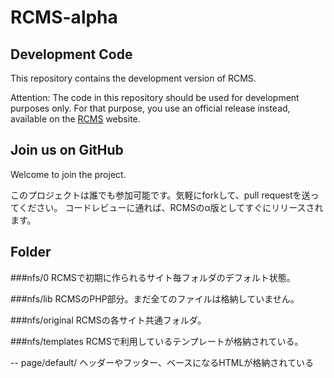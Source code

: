 RCMS-alpha
==========

## Development Code
This repository contains the development version of RCMS.

Attention: The code in this repository should be used for development purposes only. 
For that purpose, you use an official release instead, available on the [RCMS](http://www.r-cms.jp/) website.


## Join us on GitHub
Welcome to join the project.

このプロジェクトは誰でも参加可能です。気軽にforkして、pull requestを送ってください。
コードレビューに通れば、RCMSのα版としてすぐにリリースされます。

## Folder

###nfs/0
RCMSで初期に作られるサイト毎フォルダのデフォルト状態。

###nfs/lib
RCMSのPHP部分。まだ全てのファイルは格納していません。

###nfs/original
RCMSの各サイト共通フォルダ。

###nfs/templates
RCMSで利用しているテンプレートが格納されている。

  -- page/default/ ヘッダーやフッター、ベースになるHTMLが格納されている
